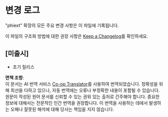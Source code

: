 <!--
CO_OP_TRANSLATOR_METADATA:
{
  "original_hash": "717861279bce77869bac890492f171b2",
  "translation_date": "2025-04-04T05:35:01+00:00",
  "source_file": "code\\09.UpdateSamples\\Aug\\vscode\\phiext\\CHANGELOG.md",
  "language_code": "ko"
}
-->
# 변경 로그

"phiext" 확장의 모든 주요 변경 사항은 이 파일에 기록됩니다.

이 파일의 구조화 방법에 대한 권장 사항은 [Keep a Changelog](http://keepachangelog.com/)를 확인하세요.

## [미출시]

- 초기 릴리스

**면책 조항**:  
이 문서는 AI 번역 서비스 [Co-op Translator](https://github.com/Azure/co-op-translator)를 사용하여 번역되었습니다. 정확성을 위해 최선을 다하고 있으나, 자동 번역에는 오류나 부정확한 내용이 포함될 수 있습니다. 원문이 작성된 원어 문서를 신뢰할 수 있는 권위 있는 출처로 간주해야 합니다. 중요한 정보에 대해서는 전문적인 인간 번역을 권장합니다. 이 번역을 사용하는 데에서 발생하는 오해나 잘못된 해석에 대해 당사는 책임을 지지 않습니다.